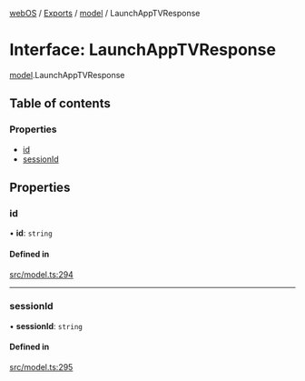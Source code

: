 [webOS](../README.md) / [Exports](../modules.md) / [model](../modules/model.md) / LaunchAppTVResponse

# Interface: LaunchAppTVResponse

[model](../modules/model.md).LaunchAppTVResponse

## Table of contents

### Properties

- [id](model.LaunchAppTVResponse.md#id)
- [sessionId](model.LaunchAppTVResponse.md#sessionid)

## Properties

### id

• **id**: `string`

#### Defined in

[src/model.ts:294](https://github.com/Dabolus/webos-tv/blob/60076f0/src/model.ts#L294)

___

### sessionId

• **sessionId**: `string`

#### Defined in

[src/model.ts:295](https://github.com/Dabolus/webos-tv/blob/60076f0/src/model.ts#L295)
